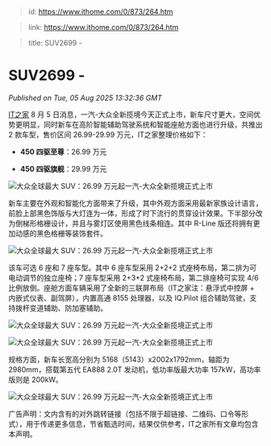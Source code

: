 > id: https://www.ithome.com/0/873/264.htm

> link: https://www.ithome.com/0/873/264.htm

> title: SUV2699 -

# SUV2699 -
_Published on Tue, 05 Aug 2025 13:32:36 GMT_

[IT之家](https://www.ithome.com/) 8 月 5 日消息，一汽-大众全新揽境今天正式上市，新车尺寸更大，空间优势更明显，同时新车在高阶智能辅助驾驶系统和智能座舱方面也进行升级，共推出 2 款车型，售价区间 26.99-29.99 万元，IT之家整理价格如下：

-   **450 四驱至尊**：26.99 万元
    
-   **450 四驱旗舰**：29.99 万元
    

![](https://img.ithome.com/newsuploadfiles/2025/8/dd40f874-74d3-407f-ab40-e44a87babce6.jpg?x-bce-process=image/format,f_auto "大众全球最大 SUV：26.99 万元起一汽-大众全新揽境正式上市")

新车主要在外观和智能化方面带来了升级，其中外观方面采用最新家族设计语言，前脸上部黑色饰版与大灯连为一体，形成了时下流行的贯穿设计效果。下半部分改为倒梯形格栅设计，并且与雾灯区使用黑色线条相连。其中 R-Line 版还将拥有更加动感的黑色格栅等装饰套件。

![](https://img.ithome.com/newsuploadfiles/2025/8/2e65d3dc-493d-4c78-9ebe-6a0a4ca02b9e.jpg?x-bce-process=image/format,f_auto "大众全球最大 SUV：26.99 万元起一汽-大众全新揽境正式上市")

该车可选 6 座和 7 座车型。其中 6 座车型采用 2+2+2 式座椅布局，第二排为可电动调节的独立座椅；7 座车型采用 2+3+2 式座椅布局，第二排座椅可实现 4/6 比例放倒。座舱方面车辆采用了全新的三联屏布局（IT之家注：悬浮式中控屏 + 内嵌式仪表、副驾屏），内置高通 8155 处理器，以及 IQ.Pilot 组合辅助驾驶，支持拨杆变道辅助、防加塞辅助。

![](https://img.ithome.com/newsuploadfiles/2025/8/c0d4b2a6-bafe-4b78-8995-0b5f6bec4ab1.jpg?x-bce-process=image/format,f_auto "大众全球最大 SUV：26.99 万元起一汽-大众全新揽境正式上市")

![](https://img.ithome.com/newsuploadfiles/2025/8/0f76eaaa-d821-4bc0-a175-4f2defa7aa41.jpg?x-bce-process=image/format,f_auto "大众全球最大 SUV：26.99 万元起一汽-大众全新揽境正式上市")

规格方面，新车长宽高分别为 5168（5143）x2002x1792mm，轴距为 2980mm，搭载第五代 EA888 2.0T 发动机，低功率版最大功率 157kW，高功率版则是 200kW。

![](https://img.ithome.com/newsuploadfiles/2025/8/fdfa91a2-f154-4227-90b6-47e538c07c94.jpg?x-bce-process=image/format,f_auto "大众全球最大 SUV：26.99 万元起一汽-大众全新揽境正式上市")

广告声明：文内含有的对外跳转链接（包括不限于超链接、二维码、口令等形式），用于传递更多信息，节省甄选时间，结果仅供参考，IT之家所有文章均包含本声明。
